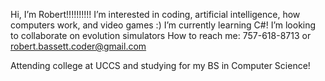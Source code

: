 Hi, I’m Robert!!!!!!!!!!
I’m interested in coding, artificial intelligence, how computers work, and video games :)
I’m currently learning C#!
I’m looking to collaborate on evolution simulators
How to reach me: 757-618-8713 or robert.bassett.coder@gmail.com

Attending college at UCCS and studying for my BS in Computer Science!
